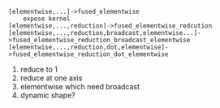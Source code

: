 ```
[elementwise,...]->fused_elementwise
    expose kernel
[elementwise,...,reduction]->fused_elementwise_redcution
[elementwise,...,reduction,broadcast,elementwise...]->fused_elementwise_reduction_broadcast_elementwise
[elementwise,...,reduction,dot,elementwise]->fused_elementwise_reduction_dot_elementwise
```

1. reduce to 1
1. reduce at one axis
1. elementwise which need broadcast
1. dynamic shape?

